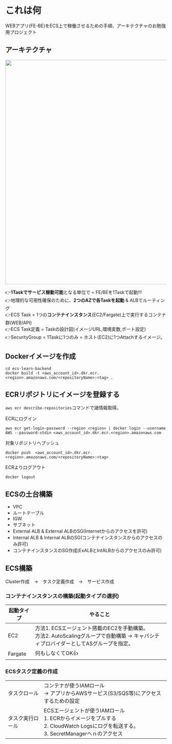 # これは何
WEBアプリ(FE-BE)をECS上で稼働させるための手順、アーキテクチャのお勉強用プロジェクト

## アーキテクチャ
<img src="https://github.com/user-attachments/assets/6e6ffc11-ce1c-461d-a1af-d25eebff1c51" width="700px">

👉**1Taskでサービス稼動可能**となる単位で = FE/BEを1Taskで起動!!!<br>
👉地理的な可用性確保のために、**2つのAZで各Taskを起動** & ALBでルーティング<br>
👉ECS Task = 1つの**コンテナインスタンス**(EC2/Fargate)上で実行するコンテナ群(WEB/API)<br>
👉ECS Task定義 = Taskの設計図(イメージURL,環境変数,ポート設定)<br>
👉SecurityGroup = 1Taskに1つのみ = ホスト(EC2)に1つAttachするイメージ。<br>

## Dockerイメージを作成

```
cd ecs-learn-backend
docker build -t <aws_account_id>.dkr.ecr.<region>.amazonaws.com/<repositoryName>:<tag> .
```

## ECRリポジトリにイメージを登録する
`aws ecr describe-repositories`コマンドで諸情報取得。

ECRにログイン
```
aws ecr get-login-password --region <region> | docker login --username AWS --password-stdin <aws_account_id>.dkr.ecr.<region>.amazonaws.com
```
対象リポジトリへプッシュ
```
docker push  <aws_account_id>.dkr.ecr.<region>.amazonaws.com/<repositoryName>:<tag>
```
ECRよりログアウト
```
docker logout
```

## ECSの土台構築
- VPC
- ルートテーブル
- IGW
- サブネット
- External ALB & External ALBのSG(Internetからのアクセスを許可)
- Internal ALB & Internal ALBのSG(コンテナインスタンスからのアクセスのみ許可)
- コンテナインスタンスのSG作成(ExALBとIntALBからのアクセスのみ許可)

## ECS構築
Cluster作成　→　タスク定義作成　→　サービス作成

### コンテナインスタンスの構築(起動タイプの選択)

|起動タイプ|やること|
|----|----|
|EC2|方法1. ECSエージェント搭載のEC2を手動構築。<br>方法2. AutoScalingグループで自動構築 → キャパシティプロバイダーとしてASグループを指定。|
|Fargate|何もしなくてOK👍|


### ECSタスク定義の作成
|||
|----|----|
|タスクロール|コンテナが使うIAMロール<br>→ アプリからAWSサービス(S3/SQS等)にアクセスするための設定|
|タスク実行ロール|ECSエージェントが使うIAMロール<br>1. ECRからイメージをプルする<br>2. CloudWatch Logsにログを転送する。<br>3. SecretManagerへｎのアクセス
